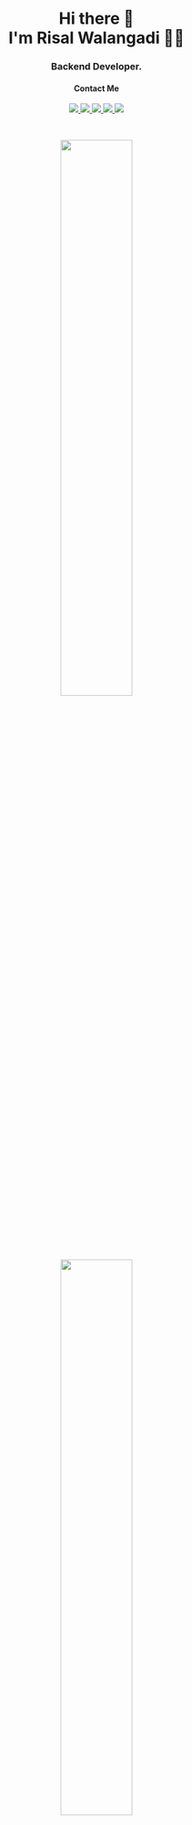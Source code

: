 <h1 align='center'>
  Hi there 👋 <br /> I'm Risal Walangadi 👨‍💻
</h1>

<h3 align='center'>
  <b>Backend Developer</b>.
</h3>

<!-- <div align="center">
  <p>
    <img src="https://img.shields.io/badge/javascript-%23323330.svg?style=for-the-badge&logo=javascript&logoColor=%23F7DF1E" />
    <img src="https://img.shields.io/badge/typescript-%23007ACC.svg?style=for-the-badge&logo=typescript&logoColor=white" />
    <img src="https://img.shields.io/badge/node.js-6DA55F?style=for-the-badge&logo=node.js&logoColor=white" />
    <img src="https://img.shields.io/badge/nestjs-%23E0234E.svg?style=for-the-badge&logo=nestjs&logoColor=white" />
    <img src="https://img.shields.io/badge/react-%2320232a.svg?style=for-the-badge&logo=react&logoColor=%2361DAFB" />
    <img src="https://img.shields.io/badge/Next-black?style=for-the-badge&logo=next.js&logoColor=white" />
    <img src="https://img.shields.io/badge/tailwindcss-%2338B2AC.svg?style=for-the-badge&logo=tailwind-css&logoColor=white" />
    <img src="https://img.shields.io/badge/dart-%230175C2.svg?style=for-the-badge&logo=dart&logoColor=white" />
    <img src="https://img.shields.io/badge/Flutter-%2302569B.svg?style=for-the-badge&logo=Flutter&logoColor=white" />
    <img src="https://img.shields.io/badge/c%23-%23239120.svg?style=for-the-badge&logo=c-sharp&logoColor=white)" />
  </p>
</div> -->

<div align='center'>
  <h4>Contact Me</h4>
  <p>
    <a href="https://www.linkedin.com/in/risal-walangadi/">
      <img src="https://img.shields.io/badge/linkedin-%230077B5.svg?&style=for-the-badge&logo=linkedin&logoColor=white" />
    </a>
    <a href="https://www.upwork.com/freelancers/~01b5535ae48c88ee54?viewMode=1">
     <img src="https://img.shields.io/badge/UpWork-6FDA44?style=for-the-badge&logo=Upwork&logoColor=white" />
    </a>
    <a href="https://twitter.com/Gooner_IzHaL">
     <img src="https://img.shields.io/badge/Twitter-%231DA1F2.svg?style=for-the-badge&logo=Twitter&logoColor=white" />
    </a>    
    <a href="https://wa.me/6282197339862">
     <img src="https://img.shields.io/badge/WhatsApp-25D366?style=for-the-badge&logo=whatsapp&logoColor=white" />
    </a>    
    <a href="https://t.me/izhal27">
     <img src="https://img.shields.io/badge/Telegram-2CA5E0?style=for-the-badge&logo=telegram&logoColor=white" />
    </a>
  </p>
</div>

<br />

<p align='center'>
    <img src="https://github-readme-stats.vercel.app/api?username=izhal27&show_icons=true&count_private=true&theme=gruvbox&include_all_commits=true" width="50%" height="50%" />
</p>
<p align="center">
  <img src="https://github-readme-stats.vercel.app/api/top-langs/?username=izhal27&layout=compact&theme=gruvbox" width="50%" height="50%">
</p>
<p align='center'>
    <img src="https://streak-stats.demolab.com?user=izhal27&theme=onedark&date_format=j%20M%5B%20Y%5D&mode=weekly" width="50%" height="50%" />
</p>
